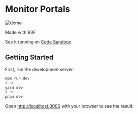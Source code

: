# Monitor Portals

![demo](/demo.gif)

Made with R3F

See it running on [Code Sandbox](https://codesandbox.io/p/sandbox/github/JakePitman/monitor-portals)

## Getting Started

First, run the development server:

```bash
npm run dev
# or
yarn dev
# or
pnpm dev
```

Open [http://localhost:3000](http://localhost:3000) with your browser to see the result.
